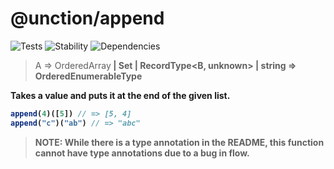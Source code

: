 # @unction/append

![Tests][BADGE_TRAVIS]
![Stability][BADGE_STABILITY]
![Dependencies][BADGE_DEPENDENCY]

> A => OrderedArray<B> | Set<B> | RecordType<B, unknown> | string => OrderedEnumerableType<C>

Takes a value and puts it at the end of the given list.

``` javascript
append(4)([5]) // => [5, 4]
append("c")("ab") // => "abc"
```

> NOTE: While there is a type annotation in the README, this function cannot have type annotations due to a bug in flow.

[BADGE_TRAVIS]: https://img.shields.io/travis/unctionjs/append.svg?maxAge=2592000&style=flat-square
[BADGE_STABILITY]: https://img.shields.io/badge/stability-strong-green.svg?maxAge=2592000&style=flat-square
[BADGE_DEPENDENCY]: https://img.shields.io/david/unctionjs/append.svg?maxAge=2592000&style=flat-square
